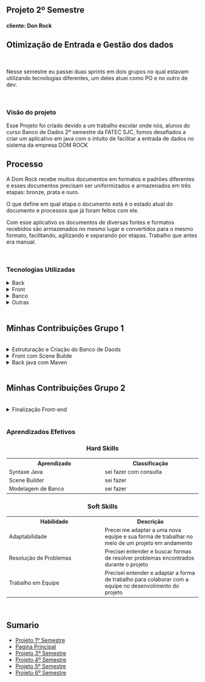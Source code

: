 <h2>Projeto 2º Semestre</h2>
<h4>cliente: Don Rock<h4>

<h2>Otimização de Entrada e Gestão dos dados</h2>

<br>

<p>Nesse semestre eu passei duas sprints em dois grupos no qual estavam utilizando tecnologias diferentes, um deles atuei como PO e no outro de dev.</p>

<br>

<h3>Visão do projeto</h3>
<p>
Esse Projeto foi criado devido a um trabalho escolar onde nós, alunos do curso Banco de Dados 2º semestre da FATEC SJC, fomos desafiados a criar um aplicativo em java com o intuito de facilitar a entrada de dados no sistema da empresa DOM ROCK
</p>

## Processo
<p>A Dom Rock recebe muitos documentos em formatos e padrões diferentes e esses documentos precisam ser uniformizados e armazenados em três etapas: bronze, prata e ouro.</p>
<p>O que define em qual etapa o documento está é o estado atual do documento e processos que já foram feitos com ele.</p>
<p>Com esse aplicativo os documentos de diversas fontes e formatos recebidos são armazenados no mesmo lugar e convertidos para o mesmo formato, facilitando, agilizando e separando por etapas. Trabalho que antes era manual.</p>

<br>

<h3>Tecnologias Utilizadas</h3>
<details>
<summary>Back</summary>

- [Java](https://www.java.com/pt-BR/)
- [Maven](https://maven.apache.org/)

</details>

<details>
<summary>Front</summary>

- [Scene Builder](https://gluonhq.com/products/scene-builder/)

</details>

<details>
<summary>Banco</summary>

- [MySQL](https://www.mysql.com/)
</details>


<details>
<summary>Outras</summary>

- [GitHub](https://github.com/)
- [Git](https://github.com/)
- [Discord](https://discord.com/)
</details>

<br>

<h2>Minhas Contribuições Grupo 1</h2>
<br>

<details>
<summary>Estruturação e Criação do Banco de Daods</summary>

Nesse semestre nos foi introduzido como modelar um banco de dados e eu fiquei responsavel por todas as partes do nosso.

<p align="center">
<img src="https://github.com/AugustoTSantos/PortifolioApis/blob/main/2Semestre/imagens/bd.png">
</p>

</details>

<details>
<summary>Front com Scene Builde </summary>

Um dos requisitos para esse semestre era uma interface para a aplicação eu comecei a fazer usando scene builder, <a>[Esse Link](https://github.com/Michaelfss/Projeto-Integrador-2022-1-CleanCode/tree/main/Projeto-Integrador-2022-1-CleanCode/API_DOM_ROCK/target/classes/com/example/view) contem os arquivos .fxml, que são usados pelo scene builder, das interfaces quais fui responsavel.

</details>

<details>
<summary>Back java com Maven</summary>

Outra coisa introduzida nesse semestre foi java e o inicio de POO, escrevi e estruturei o código.

<p align="center">
    <img src="https://github.com/AugustoTSantos/PortifolioApis/blob/main/2Semestre/imagens/back.png">
</p>

</details>

<br>

<h2>Minhas Contribuições Grupo 2</h2>
<br>

<details>
<summary>Finalização Front-end</summary>

No meu segundo grupo outra ferramenta estava sendo usada para o front-end como ela era parecida com scene builder me adaptei facil e fiz os toques finais em como ficou a aplicação.

<a>[Esse link](https://github.com/DatatechOffice/datatech_api/tree/main/Wireframes)</a> leva para uma pasta de imagens do projeto onde estão a versão final de todas as telas.

</details>

<br>


<h3>Aprendizados Efetivos</h3>

<h3 align="center"> Hard Skills </h3>

<table align="center">
    <tr>
      <th width="300px">Aprendizado</th>
      <th width="300px">Classificação</th>
    </tr>
    <tr>
      <td>Syntaxe Java</td>
      <td>sei fazer com consulta</td>
    </tr>
    <tr>
      <td>Scene Builder</td>
      <td>sei fazer</td>
    </tr>
    <tr>
      <td>Modelagem de Banco</td>
      <td>sei fazer</td>
    </tr>
</table>

<h3 align="center"> Soft Skills </h3>

<table align="center">
    <tr>
      <th width="300px">Habilidade</th>
      <th width="300px">Descrição</th>
    </tr>
    <tr>
      <td>Adaptabilidade</td>
      <td>Precei me adaptar a uma nova equipe e sua forma de trabalhar no meio de um projeto em andamento</td>
    </tr>
    <tr>
      <td>Resolução de Problemas</td>
      <td>Precisei entender e buscar formas de resolver problemas encontrados durante o projeto</td>
    </tr>
    <tr>
      <td>Trabalho em Equipe</td>
      <td>Precisei entender e adaptar a forma de trabalho para colaborar com a equipe no desenvolimento do projeto</td>
    </tr>
</table>

<br>

<h2>Sumario</h2>

* [Projeto 1º Semestre](https://github.com/AugustoTSantos/PortifolioApis/tree/main/1Semestre)
* [Pagina Principal](https://github.com/AugustoTSantos/PortifolioApis/blob/main/README.md)
* [Projeto 3º Semestre](https://github.com/AugustoTSantos/PortifolioApis/tree/main/3Semestre)
* [Projeto 4º Semestre](https://github.com/AugustoTSantos/PortifolioApis/tree/main/4Semestre)
* [Projeto 5º Semestre](https://github.com/AugustoTSantos/PortifolioApis/tree/main/5Semestre)
* [Projeto 6º Semestre](https://github.com/AugustoTSantos/PortifolioApis/tree/main/6Semestre)
  
